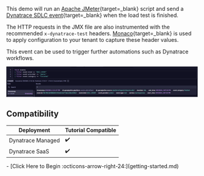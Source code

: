This demo will run an [Apache JMeter](https://jmeter.apache.org){target=_blank} script and send a [Dynatrace SDLC event](https://docs.dynatrace.com/docs/platform/openpipeline/reference/openpipeline-ingest-api/sdlc-events/events-sdlc-builtin){target=_blank} when the load test is finished.

The HTTP requests in the JMX file are also instrumented with the recommended `x-dynatrace-test` headers.
[Monaco](https://docs.dynatrace.com/docs/manage/configuration-as-code/monaco){target=_blank} is used to apply configuration to your tenant to capture these header values.

This event can be used to trigger further automations such as Dynatrace workflows.

![Dynatrace JMeter dashboard](images/sdlc-event.png)

## Compatibility

| Deployment         | Tutorial Compatible |
|--------------------|---------------------|
| Dynatrace Managed  | ✔️                 |
| Dynatrace SaaS     | ✔️                 |

<div class="grid cards" markdown>
- [Click Here to Begin :octicons-arrow-right-24:](getting-started.md)
</div>